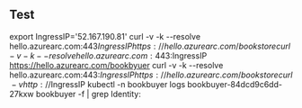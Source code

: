## Test

export IngressIP='52.167.190.81'
curl -v -k --resolve hello.azurearc.com:443$IngressIP https://hello.azurearc.com/bookstore
curl -v -k --resolve hello.azurearc.com:443:$IngressIP https://hello.azurearc.com/bookbyuer
curl -v -k --resolve hello.azurearc.com:443:$IngressIP https://hello.azurearc.com/bookstore
curl -v http://$IngressIP
kubectl -n bookbuyer logs bookbuyer-84dcd9c6dd-27kxw bookbuyer -f | grep Identity:
